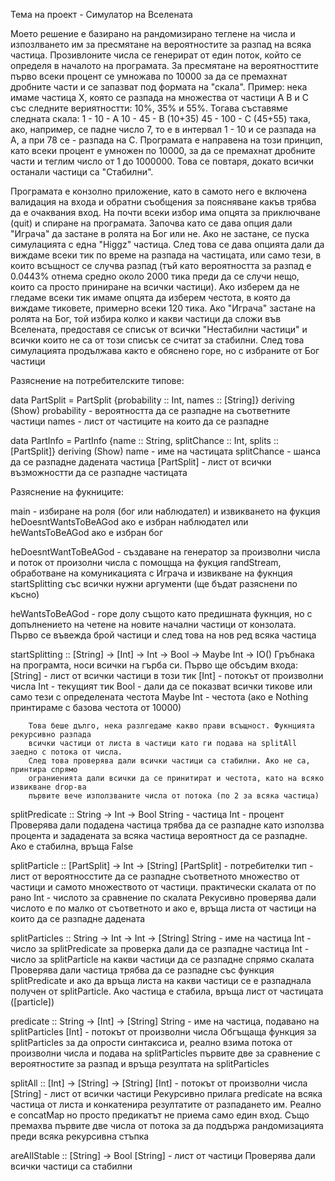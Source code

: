 Тема на проект - Симулатор на Вселената

Моето решение е базирано на рандомизирано теглене на числа и изпозлването им за пресмятане
на вероятностите за разпад на всяка частица. Прозивлоните числа се генерират от един поток, 
който се определя в началото на програмата. За пресмятане на вероятносттите първо всеки
процент се умножава по 10000 за да се премахнат дробните части и се запазват под формата
на "скала".
Пример: нека имаме частица Х, която се разпада на множества от частици А В и С със 
следните вериятностти: 10%, 35% и 55%. 
Тогава съставяме следната скала:
1  - 10  - А 
10 - 45  - В (10+35)
45 - 100 - С (45+55)
така, ако, например, се падне число 7, то е в интервал 1 - 10 и се разпада на А,
а при 78 се - разпада на С.
Програмата е направена на този принцип, като всеки процент е умножен по 10000, за да се
премахнат дробните части и теглим число от 1 до 1000000. Това се повтаря, докато всички
останали частици са "Стабилни".

Програмата е конзолно приложение, като в самото него е включена валидация на входа и 
обратни съобщения за поясняване какъв трябва да е очаквания вход. На почти всеки избор
има опцята за приключване (quit) и спиране на програмата. Започва като се дава
опция дали "Играча" да застане в ролята на Бог или не. Ако не застане, се пуска симулацията
с една "Higgz" частица. След това се дава опцията дали да виждаме всеки тик по време на
разпада на частицата, или само тези, в които всъщност се случва разпад (тъй като вероятността
за разпад е 0.0443% отнема средно около 2000 тика преди да се случи нещо, които са просто
приниране на всички частици). Ако изберем да не гледаме всеки тик имаме опцята да изберем
честота, в която да виждаме тиковете, примерно всеки 120 тика. Ако "Играча" застане на ролята
на Бог, той избира колко и какви частици да сложи във Вселената, предоставя се списък от всички
"Нестабилни частици" и всички които не са от този списък се считат за стабилни. След това 
симулацията продължава както е обяснено горе, но с избраните от Бог частици

Разяснение на потребителските типове:

data PartSplit = PartSplit {probability :: Int, names :: [String]} deriving (Show)
        probability - вероятността да се разпадне на съответните частици
        names - лист от частиците на които да се разпадне

data PartInfo = PartInfo {name :: String, splitChance :: Int, splits :: [PartSplit]} deriving (Show)
        name - име на частицата
        splitChance - шанса да се разпадне дадената частица
        [PartSplit] - лист от всички възможностти да се разпадне частицата

Разяснение на фукниците:

main -  избиране на роля (бог или наблюдател) и извикването на фукция 
        heDoesntWantsToBeAGod ако е избран наблюдател или
        heWantsToBeAGod ако е избран бог

heDoesntWantToBeAGod - създаване на генератор за произволни числа и поток от произолни числа
        с помощща на фукция randStream, обработване на комуникацията с Играча и извикване на
        фукнция startSplitting със всички нужни аргументи (ще бъдат разяснени по късно)

heWantsToBeAGod - горе долу същото като предишната фукнция, но с допълнението на четене на 
        новите начални частици от конзолата. Първо се въвежда брой частици и след това 
        на нов ред всяка частица

startSplitting :: [String] -> [Int] -> Int -> Bool -> Maybe Int -> IO()
    Гръбнака на програмта, носи всички на гърба си.
        Първо ще обсъдим входа: 
        [String] - лист от всички частици в този тик
        [Int] - потокът от произволни числа
        Int - текущият тик
        Bool - дали да се показват всички тикове или само тези с определената честота
        Maybe Int - честота (ако е Nothing принтираме с базова честота от 10000)

        Това беше дълго, нека разлгедаме какво прави всъщност. Фукнцията рекурсивно разпада 
        всички частици от листа в частици като ги подава на splitAll заедно с потока от числа.
        След това проверява дали всички частици са стабилни. Ако не са, принтира спрямо 
        ограниенията дали всички да се принитират и честота, като на всяко извикване drop-ва
        първите вече използваните числа от потока (по 2 за всяка частица)

splitPredicate :: String -> Int -> Bool
        String - частица
        Int - процент
        Проверява дали подадена частица трябва да се разпадне като използва процента и 
        зададената за всяка частица вероятност да се разпадне. Ако е стабилна, връща False

splitParticle :: [PartSplit] -> Int -> [String]
        [PartSplit] - потребителки тип - лист от вероятносстите да се разпадне съответното множество от частици и самото множеството от частици. практически скалата от по рано
        Int - числото за сравнение по скалата
        Рекусивно проверява дали числото е по малко от съответното и ако е, връща листа от
        частици на които да се разпадне дадената

splitParticles :: String -> Int -> Int -> [String]
        String - име на частица
        Int - число за splitPredicate за проверка дали да се разпадне частица
        Int - число за splitParticle на какви частици да се разпадне спрямо скалата
        Проверява дали частица трябва да се разпадне със функция splitPredicate и ако да
        връща листа на какви частици се е разпаднала получен от splitParticle. Ако частица
        е стабила, връща лист от частицата ([particle])

predicate :: String -> [Int] -> [String]
        String - име на частица, подавано на splitParticles
        [Int] - потокът от произволни числа
        Обгъщаща функция за splitParticles за да опрости синтаксиса и, реално взима потока от
        произволни числа и подава на splitParticles първите две за сравнение с вероятностите за
        разпад и връща резултата на splitParticles

splitAll :: [Int] -> [String] -> [String]
        [Int] - потокът от произволни числа
        [String] - лист от всички частици
        Рекурсивно прилага predicate на всяка частица от листа и конкатенира резултатите от
        разпадането им. Реално e concatMap но просто предикатът не приема само един вход. Също
        премахва първите две числа от потока за да поддържа рандомизацията преди всяка 
        рекурсивна стъпка

areAllStable :: [String] -> Bool
        [String] - лист от частици
        Проверява дали всички частици са стабилни
